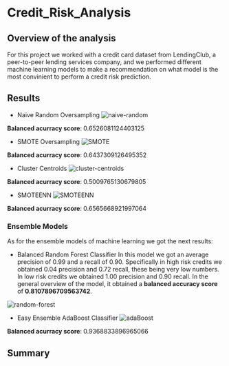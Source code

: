 # Credit_Risk_Analysis

## Overview of the analysis

For this project we worked with a credit card dataset from LendingClub, a peer-to-peer lending services company, and we performed different machine learning models to make a recommendation on what model is the most convinient to perform a credit risk prediction.

## Results
- Naive Random Oversampling
![naive-random](https://user-images.githubusercontent.com/107893200/201832226-b3e9b639-c2d7-4f03-bc31-3608953ba4a8.png)

**Balanced acurracy score**: 0.6526081124403125




- SMOTE Oversampling
![SMOTE](https://user-images.githubusercontent.com/107893200/201832314-4cd83626-4e07-4c94-8b8b-3517a108a411.png)

**Balanced acurracy score**: 0.6437309126495352

- Cluster Centroids
![cluster-centroids](https://user-images.githubusercontent.com/107893200/201832418-6eb4fba0-7760-4831-b8be-54a8562721ff.png)

**Balanced acurracy score**: 0.5009765130679805


- SMOTEENN
![SMOTEENN](https://user-images.githubusercontent.com/107893200/201832486-a18c2ae4-4939-436d-9745-65036f1c0b68.png)

**Balanced acurracy score**: 0.6565668921997064

### Ensemble Models
As for the ensemble models of machine learning we got the next results:

- Balanced Random Forest Classifier
In this model we got an average precision of 0.99 and a recall of 0.90. Specifically in high risk credits we obtained 0.04 precision and 0.72 recall, these being very low numbers. In low risk credits we obtained 1.00 precision and 0.90 recall. In the general overview of the model, it obtained a **balanced accuracy score** of **0.8107896709563742**.

![random-forest](https://user-images.githubusercontent.com/107893200/201830805-ba13cdc5-1aab-462d-83b3-604c9d6c8579.png)

- Easy Ensemble AdaBoost Classifier
![adaBoost](https://user-images.githubusercontent.com/107893200/201830908-3dc65554-d4fe-40c5-9237-69ed4a5ea5be.png)

**Balanced acurracy score**: 0.9368833896965066




## Summary

